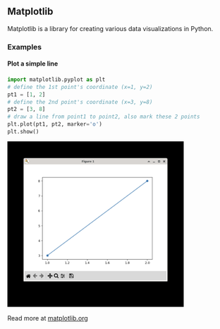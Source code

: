 ## Matplotlib

Matplotlib is a library for creating various data visualizations in Python.

### Examples

#### Plot a simple line

```python
import matplotlib.pyplot as plt
# define the 1st point's coordinate (x=1, y=2)
pt1 = [1, 2]
# define the 2nd point's coordinate (x=3, y=8)
pt2 = [3, 8]
# draw a line from point1 to point2, also mark these 2 points
plt.plot(pt1, pt2, marker='o')
plt.show()
```

<img src="../../assets/img/matplotlib-line.png" width="400px"/>

Read more at <a href="https://matplotlib.org/stable/index.html">matplotlib.org</a>